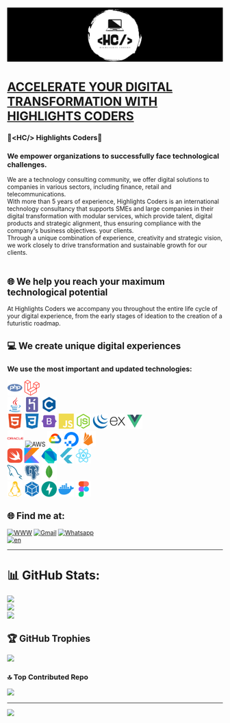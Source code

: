 <img src="https://github.com/highlightscoders/highlightscoders/blob/main/assets/img/banner.png"><br>
# <a href="https://highlightscoders.github.io/highlightscoders/" title="<HC/> Highlights Coders">ACCELERATE YOUR DIGITAL TRANSFORMATION WITH HIGHLIGHTS CODERS</a><br>
###  <span><</span>HC/> Highlights Coders<br>
### We empower organizations to successfully face technological challenges.<br>
We are a technology consulting community, we offer digital solutions to companies in various sectors, including finance, retail and telecommunications.<br>
With more than 5 years of experience, Highlights Coders is an international technology consultancy that supports SMEs and large companies in their digital transformation with modular services, which provide talent, digital products and strategic alignment, thus ensuring compliance with the company's business objectives. your clients.<br>
Through a unique combination of experience, creativity and strategic vision, we work closely to drive transformation and sustainable growth for our clients.<br><br>
## 🌐 We help you reach your maximum technological potential <br> 
At Highlights Coders we accompany you throughout the entire life cycle of your digital experience, from the early stages of ideation to the creation of a futuristic roadmap.

## 💻 We create unique digital experiences
### We use the most important and updated technologies:
<img src="https://github.com/highlightscoders/highlightscoders/blob/main/assets/img/php-colored.svg" width="36" height="36" alt="PHP" />  <img src="https://github.com/highlightscoders/highlightscoders/blob/main/assets/img/laravel-colored.svg" width="36" height="36" alt="Laravel" /> <br> <img src="https://github.com/highlightscoders/highlightscoders/blob/main/assets/img/java-colored.svg" width="36" height="36" alt="Java" /> <img src="https://github.com/highlightscoders/highlightscoders/blob/main/assets/img/heroku-colored.svg" width="36" height="36" alt="HEROKU" />  <img src="https://github.com/highlightscoders/highlightscoders/blob/main/assets/img/c-colored.svg" width="36" height="36" alt="C" /><br><img src="https://github.com/highlightscoders/highlightscoders/blob/main/assets/img/html5-colored.svg" width="36" height="36" alt="HTML5" />  <img src="https://github.com/highlightscoders/highlightscoders/blob/main/assets/img/css3-colored.svg" width="36" height="36" alt="CSS3" />   <img src="https://github.com/highlightscoders/highlightscoders/blob/main/assets/img/bootstrap-colored.svg" width="36" height="36" alt="BootStrap" />   <img src="https://github.com/highlightscoders/highlightscoders/blob/main/assets/img/javascript-colored.svg" width="36" height="36" alt="javascript" />  <img src="https://github.com/highlightscoders/highlightscoders/blob/main/assets/img/nodejs-colored.svg" width="36" height="36" alt="nodejs" />  <img src="https://github.com/highlightscoders/highlightscoders/blob/main/assets/img/jquery-colored.svg" width="36" height="36" alt="jquery" />  <img src="https://github.com/highlightscoders/highlightscoders/blob/main/assets/img/express-colored.svg" width="36" height="36" alt="EXPRESSJS" />  <img src="https://github.com/highlightscoders/highlightscoders/blob/main/assets/img/vuejs-colored.svg" width="36" height="36" alt="vuejs" />  <br><img src="https://github.com/highlightscoders/highlightscoders/blob/main/assets/img/oracle-colored.svg" width="38" height="38" alt="ORACLE" />  <img src="https://github.com/highlightscoders/highlightscoders/blob/main/assets/img/aws-colored.svg" width="34" height="34" alt="AWS" />  <img src="https://github.com/highlightscoders/highlightscoders/blob/main/assets/img/googlecloud-colored.svg" width="36" height="36" alt="GoogleCloud
" />  <img src="https://github.com/highlightscoders/highlightscoders/blob/main/assets/img/digitalocean-colored.svg" width="34" height="34" alt="DigitalOcean" />  <img src="https://github.com/highlightscoders/highlightscoders/blob/main/assets/img/firebase-colored.svg" width="36" height="36" alt="Firebase" /><br><img src="https://github.com/highlightscoders/highlightscoders/blob/main/assets/img/swift-colored.svg" width="36" height="36" alt="SWIFT" />  <img src="https://github.com/highlightscoders/highlightscoders/blob/main/assets/img/kotlin-colored.svg" width="36" height="36" alt="Kotlin" />  <img src="https://github.com/highlightscoders/highlightscoders/blob/main/assets/img/dart-colored.svg" width="36" height="36" alt="Dart" />  <img src="https://github.com/highlightscoders/highlightscoders/blob/main/assets/img/flutter-colored.svg" width="36" height="36" alt="Flutter" />  <img src="https://github.com/highlightscoders/highlightscoders/blob/main/assets/img/react-colored.svg" width="36" height="36" alt="React" /><br><img src="https://github.com/highlightscoders/highlightscoders/blob/main/assets/img/mysql-colored.svg" width="36" height="36" alt="MySQL" />  <img src="https://github.com/highlightscoders/highlightscoders/blob/main/assets/img/postgresql-colored.svg" width="36" height="36" alt="postgres" />  <img src="https://github.com/highlightscoders/highlightscoders/blob/main/assets/img/mongodb-colored.svg" width="36" height="36" alt="MONGODB" />  <br> <img src="https://github.com/highlightscoders/highlightscoders/blob/main/assets/img/linux-colored.svg" width="36" height="36" alt="Linux" />  <img src="https://github.com/highlightscoders/highlightscoders/blob/main/assets/img/webpack-colored.svg" width="36" height="36" alt="webpack" />  <img src="https://github.com/highlightscoders/highlightscoders/blob/main/assets/img/fastapi-colored.svg" width="36" height="36" alt="fastapi" />  <img src="https://github.com/highlightscoders/highlightscoders/blob/main/assets/img/docker-colored.svg" width="36" height="36" alt="Docker" />  <img src="https://github.com/highlightscoders/highlightscoders/blob/main/assets/img/figma-colored.svg" width="36" height="36" alt="Figma" />

## 🌐 Find me at:
[![WWW](https://img.shields.io/badge/www-%230077B5.svg?logo=linux&logoColor=white)](https://highlightscoders.github.io/highlightscoders/)   [![Gmail](https://img.shields.io/badge/gmail-d44638.svg?logo=gmail&logoColor=white)](mailto:highlightscoders@gmail.com?subject=Servicios)  [![Whatsapp](https://img.shields.io/badge/Whatsapp-%25D366.svg?logo=whatsapp&logoColor=white)](https://api.whatsapp.com/send?phone=573124929207&text=Hola!%20Estoy%20interesado%20en%20conocer%20uno%20de%20sus%20servicios.%20Tengo%20una%20pregunta...)
<br>[![en](https://img.shields.io/badge/lang-es-red.svg)](https://github.com/highlightscoders/highlightscoders/blob/master/README.md)

***
# 📊 GitHub Stats:
![](https://github-readme-stats.vercel.app/api?username=highlightscoders&theme=chartreuse-dark&hide_border=false&include_all_commits=true&count_private=true)<br/>
![](https://github-readme-streak-stats.herokuapp.com/?user=highlightscoders&theme=chartreuse-dark&hide_border=false)<br/>
![](https://github-readme-stats.vercel.app/api/top-langs/?username=highlightscoders&theme=chartreuse-dark&hide_border=false&include_all_commits=true&count_private=true&layout=compact)

## 🏆 GitHub Trophies
![](https://github-profile-trophy.vercel.app/?username=highlightscoders&theme=dark_dimmed&no-frame=false&no-bg=false&margin-w=4)


### 🔝 Top Contributed Repo
![](https://github-contributor-stats.vercel.app/api?username=highlightscoders&limit=5&theme=dark&combine_all_yearly_contributions=true)

---
[![](https://visitcount.itsvg.in/api?id=highlightscoders&icon=2&color=17)](https://visitcount.itsvg.in)